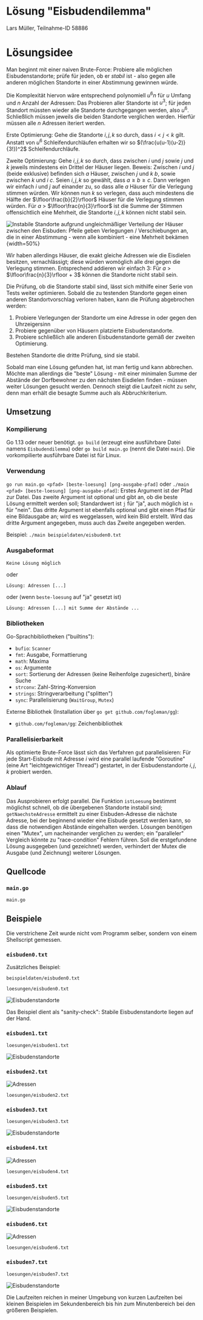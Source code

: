 # Lösung "Eisbudendilemma"

Lars Müller, Teilnahme-ID 58886

# Lösungsidee

Man beginnt mit einer naiven Brute-Force: Probiere alle möglichen Eisbudenstandorte; prüfe für jeden, ob er *stabil* ist - also gegen alle anderen möglichen Standorte in einer Abstimmung gewinnen würde.

Die Komplexität hiervon wäre entsprechend polynomiell $u^6n$ für $u$ Umfang und $n$ Anzahl der Adressen: Das Probieren aller Standorte ist $u^3$; für jeden Standort müssten wieder alle Standorte durchgegangen werden, also $u^6$. Schließlich müssen jeweils die beiden Standorte verglichen werden. Hierfür müssen alle $n$ Adressen iteriert werden.

Erste Optimierung: Gehe die Standorte $i, j, k$ so durch, dass $i < j < k$ gilt. Anstatt von $u^6$ Schleifendurchläufen erhalten wir so $(\frac{u(u-1)(u-2)}{3!})^2$ Schleifendurchläufe.

Zweite Optimierung: Gehe $i, j, k$ so durch, dass zwischen $i$ und $j$ sowie $j$ und $k$ jeweils mindestens ein Drittel der Häuser liegen. Beweis: Zwischen $i$ und $j$ (beide exklusive) befinden sich $a$ Häuser, zwischen $j$ und $k$ $b$, sowie zwischen $k$ und $i$ $c$. Seien $i, j, k$ so gewählt, dass $a \geq b \geq c$. Dann verlegen wir einfach $i$ und $j$ auf einander zu, so dass alle $a$ Häuser für die Verlegung stimmen würden. Wir können nun $k$ so verlegen, dass auch mindestens die Hälfte der $\lfloor\frac{b}{2}\rfloor$ Häuser für die Verlegung stimmen würden. Für $a$ > $\lfloor\frac{n}{3}\rfloor$ ist die Summe der Stimmen offensichtlich eine Mehrheit, die Standorte $i, j, k$ können nicht stabil sein.

![Instabile Standorte aufgrund ungleichmäßiger Verteilung der Häuser zwischen den Eisbuden: Pfeile geben Verlegungen / Verschiebungen an, die in einer Abstimmung - wenn alle kombiniert - eine Mehrheit bekämen](Instabile_Standorte.svg){width=50%}

Wir haben allerdings Häuser, die exakt gleiche Adressen wie die Eisdielen besitzen, vernachlässigt; diese würden womöglich alle drei gegen die Verlegung stimmen. Entsprechend addieren wir einfach $3$: Für $a$ > $\lfloor\frac{n}{3}\rfloor + 3$ können die Standorte nicht stabil sein.

Die Prüfung, ob die Standorte stabil sind, lässt sich mithilfe einer Serie von Tests weiter optimieren. Sobald die zu testenden Standorte gegen einen anderen Standortvorschlag verloren haben, kann die Prüfung abgebrochen werden:

1. Probiere Verlegungen der Standorte um eine Adresse in oder gegen den Uhrzeigersinn
2. Probiere gegenüber von Häusern platzierte Eisbudenstandorte.
3. Probiere schließlich alle anderen Eisbudenstandorte gemäß der zweiten Optimierung.

Bestehen Standorte die dritte Prüfung, sind sie stabil.

Sobald man eine Lösung gefunden hat, ist man fertig und kann abbrechen. Möchte man allerdings die "beste" Lösung - mit einer minimalen Summe der Abstände der Dorfbewohner zu den nächsten Eisdielen finden - müssen weiter Lösungen gesucht werden. Dennoch steigt die Laufzeit nicht zu sehr, denn man erhält die besagte Summe auch als Abbruchkriterium.

## Umsetzung

### Kompilierung

Go 1.13 oder neuer benötigt. `go build` (erzeugt eine ausführbare Datei namens `Eisbudendilemma`) oder `go build main.go` (nennt die Datei `main`). Die vorkompilierte ausführbare Datei ist für Linux.

### Verwendung

`go run main.go <pfad> [beste-loesung] [png-ausgabe-pfad]` oder `./main <pfad> [beste-loesung] [png-ausgabe-pfad]`: Erstes Argument ist der Pfad zur Datei. Das zweite Argument ist optional und gibt an, ob die beste Lösung ermittelt werden soll; Standardwert ist `j` für "ja", auch möglich ist `n` für "nein". Das dritte Argument ist ebenfalls optional und gibt einen Pfad für eine Bildausgabe an; wird es weggelassen, wird kein Bild erstellt. Wird das dritte Argument angegeben, muss auch das Zweite angegeben werden.

Beispiel: `./main beispieldaten/eisbuden0.txt`

### Ausgabeformat

```
Keine Lösung möglich
```

oder

```
Lösung: Adressen [...]
```

oder (wenn `beste-loesung` auf "ja" gesetzt ist)

```
Lösung: Adressen [...] mit Summe der Abstände ...
```

### Bibliotheken

Go-Sprachbibliotheken ("builtins"):
* `bufio`: `Scanner`
* `fmt`: Ausgabe, Formattierung
* `math`: Maxima
* `os`: Argumente
* `sort`: Sortierung der Adressen (keine Reihenfolge zugesichert), binäre Suche
* `strconv`: Zahl-String-Konversion
* `strings`: Stringverarbeitung ("splitten")
* `sync`: Parallelisierung (`WaitGroup`, `Mutex`)

Externe Bibliothek (Installation über `go get github.com/fogleman/gg`):
* `github.com/fogleman/gg`: Zeichenbibliothek

### Parallelisierbarkeit

Als optimierte Brute-Force lässt sich das Verfahren gut parallelisieren: Für jede Start-Eisbude mit Adresse $i$ wird eine parallel laufende "Goroutine" (eine Art "leichtgewichtiger Thread") gestartet, in der Eisbudenstandorte $i, j, k$ probiert werden.

### Ablauf

Das Ausprobieren erfolgt parallel. Die Funktion `istLoesung` bestimmt möglichst schnell, ob die übergebenen Standorte instabil sind; `getNaechsteAdresse` ermittelt zu einer Eisbuden-Adresse die nächste Adresse, bei der beginnend wieder eine Eisbude gesetzt werden kann, so dass die notwendigen Abstände eingehalten werden. Lösungen benötigen einen "Mutex", um nacheinander verglichen zu werden; ein "paralleler" Vergleich könnte zu "race-condition" Fehlern führen. Soll die erstgefundene Lösung ausgegeben (und gezeichnet) werden, verhindert der Mutex die Ausgabe (und Zeichnung) weiterer Lösungen.

## Quellcode

### `main.go`

```file:go
main.go
```

## Beispiele

Die verstrichene Zeit wurde nicht vom Programm selber, sondern von einem Shellscript gemessen.

### `eisbuden0.txt`

Zusätzliches Beispiel:

```file:
beispieldaten/eisbuden0.txt
```

```file:
loesungen/eisbuden0.txt
```

![Eisbudenstandorte](loesungen/eisbuden0.png)

Das Beispiel dient als "sanity-check": Stabile Eisbudenstandorte liegen auf der Hand.

### `eisbuden1.txt`

```file:
loesungen/eisbuden1.txt
```

![Eisbudenstandorte](loesungen/eisbuden1.png)

### `eisbuden2.txt`

![Adressen](beispieldaten/eisbuden2.png)

```file:
loesungen/eisbuden2.txt
```

### `eisbuden3.txt`

```file:
loesungen/eisbuden3.txt
```

![Eisbudenstandorte](loesungen/eisbuden3.png)

### `eisbuden4.txt`

![Adressen](beispieldaten/eisbuden4.png)

```file:
loesungen/eisbuden4.txt
```

### `eisbuden5.txt`

```file:
loesungen/eisbuden5.txt
```

![Eisbudenstandorte](loesungen/eisbuden5.png)

### `eisbuden6.txt`

![Adressen](beispieldaten/eisbuden6.png)

```file:
loesungen/eisbuden6.txt
```

### `eisbuden7.txt`

```file:
loesungen/eisbuden7.txt
```

![Eisbudenstandorte](loesungen/eisbuden7.png)

Die Laufzeiten reichen in meiner Umgebung von kurzen Laufzeiten bei kleinen Beispielen im Sekundenbereich bis hin zum Minutenbereich bei den größeren Beispielen.